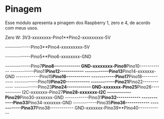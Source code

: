 # Pinagem
Esse módulo apresenta a pinagem dos Raspberry 1, zero e 4, de acordo com meus usos.

Zero W:
3V3-xxxxxxxx-Pino1**Pino2-xxxxxxxxx-5V

-------------Pino3**Pino4-xxxxxxxxx-5V

-------------Pino5**Pino6-xxxxxxxx-GND

-------------Pino7**Pino8-------------
GND-xxxxxxxx-Pino9**Pino10------------
------------Pino11**Pino12------------
------------Pino13**Pino14-xxxxxxx-GND
------------Pino15**Pino16------------
------------Pino17**Pino18------------
------------Pino19**Pino20------------
------------Pino21**Pino22------------
------------Pino23**Pino24------------
GND-xxxxxxx-Pino25**Pino26------------
I2C-xxxxxxx-Pino27**Pino28-xxxxxxx-I2C
------------Pino29**Pino30-xxxxxxx-GND
------------Pino31**Pino32------------
------------Pino33**Pino34-xxxxxxx-GND
------------Pino35**Pino36------------
------------Pino37**Pino38------------
GND-xxxxxxx-Pino39**Pino40------------
